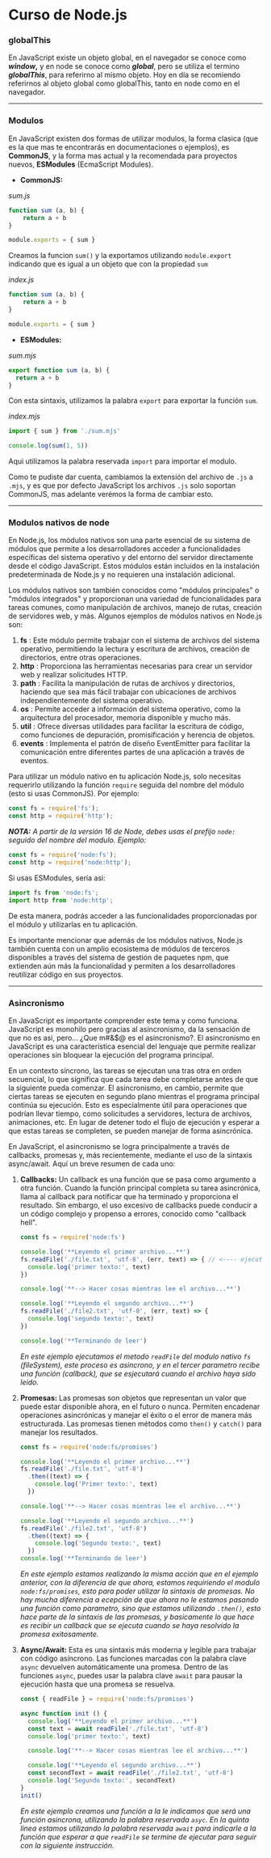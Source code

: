 # Curso de Node.js

### globalThis

En JavaScript existe un objeto global, en el navegador se conoce como ***window*,** y en node se conoce como ***global***, pero se utiliza el termino ***globalThis***, para referirno al mismo objeto. Hoy en día se recomiendo referirnos al objeto global como globalThis, tanto en node como en el navegador.

---



### Modulos

En JavaScript existen dos formas de utilizar modulos, la forma clasica (que es la que mas te encontrarás en documentaciones o ejemplos), es **CommonJS**, y la forma mas actual y la recomendada para proyectos nuevos, **ESModules** (EcmaScript Modules).

- **CommonJS:**

*sum.js*

```javascript
function sum (a, b) {
    return a + b
}

module.exports = { sum }
```

Creamos la funcion `sum()` y la exportamos utilizando `module.export` indicando que es igual a un objeto que con la propiedad `sum`

*index.js*

```javascript
function sum (a, b) {
    return a + b
}

module.exports = { sum }
```

- **ESModules:**

*sum.mjs*

```javascript
export function sum (a, b) {
  return a + b
}
```

Con esta sintaxis, utilizamos la palabra `export` para exportar la función `sum`.

*index.mjs*

```javascript
import { sum } from './sum.mjs'

console.log(sum(1, 5))
```

Aqui utilizamos la palabra reservada `import` para importar el modulo.

Como te pudiste dar cuenta, cambiamos la extensión del archivo de `.js` a `.mjs`, y es que por defecto JavaScript los archivos `.js` solo soportan CommonJS, mas adelante verémos la forma de cambiar esto.

---



### Modulos nativos de node

En Node.js, los módulos nativos son una parte esencial de su sistema de módulos que permite a los desarrolladores acceder a funcionalidades específicas del sistema operativo y del entorno del servidor directamente desde el código JavaScript. Estos módulos están incluidos en la instalación predeterminada de Node.js y no requieren una instalación adicional.

Los módulos nativos son también conocidos como "módulos principales" o "módulos integrados" y proporcionan una variedad de funcionalidades para tareas comunes, como manipulación de archivos, manejo de rutas, creación de servidores web, y más. Algunos ejemplos de módulos nativos en Node.js son:

1. **fs** : Este módulo permite trabajar con el sistema de archivos del sistema operativo, permitiendo la lectura y escritura de archivos, creación de directorios, entre otras operaciones.
2. **http** : Proporciona las herramientas necesarias para crear un servidor web y realizar solicitudes HTTP.
3. **path** : Facilita la manipulación de rutas de archivos y directorios, haciendo que sea más fácil trabajar con ubicaciones de archivos independientemente del sistema operativo.
4. **os** : Permite acceder a información del sistema operativo, como la arquitectura del procesador, memoria disponible y mucho más.
5. **util** : Ofrece diversas utilidades para facilitar la escritura de código, como funciones de depuración, promisificación y herencia de objetos.
6. **events** : Implementa el patrón de diseño EventEmitter para facilitar la comunicación entre diferentes partes de una aplicación a través de eventos.

Para utilizar un módulo nativo en tu aplicación Node.js, solo necesitas requerirlo utilizando la función `require` seguida del nombre del módulo (esto si usas CommonJS). Por ejemplo:

```javascript
const fs = require('fs');
const http = require('http');
```

***NOTA:** A partir de la versión 16 de Node, debes usas el prefijo `node:` seguido del nombre del modulo. Ejemplo:*

```javascript
const fs = require('node:fs');
const http = require('node:http');
```

Si usas ESModules, sería asi:

```javascript
import fs from 'node:fs';
import http from 'node:http';
```

De esta manera, podrás acceder a las funcionalidades proporcionadas por el módulo y utilizarlas en tu aplicación.

Es importante mencionar que además de los módulos nativos, Node.js también cuenta con un amplio ecosistema de módulos de terceros disponibles a través del sistema de gestión de paquetes npm, que extienden aún más la funcionalidad y permiten a los desarrolladores reutilizar código en sus proyectos.

---



### Asincronismo

En JavaScript es importante comprender este tema y como funciona. JavaScript es monohilo pero gracias al asincronismo, da la sensación de que no es asi, pero... ¿Que m#&$@ es  el asincronismo?. El asincronismo en JavaScript es una característica esencial del lenguaje que permite realizar operaciones sin bloquear la ejecución del programa principal.

En un contexto síncrono, las tareas se ejecutan una tras otra en orden secuencial, lo que significa que cada tarea debe completarse antes de que la siguiente pueda comenzar. El asincronismo, en cambio, permite que ciertas tareas se ejecuten en segundo plano mientras el programa principal continúa su ejecución. Esto es especialmente útil para operaciones que podrían llevar tiempo, como solicitudes a servidores, lectura de archivos, animaciones, etc. En lugar de detener todo el flujo de ejecución y esperar a que estas tareas se completen, se pueden manejar de forma asincrónica.

En JavaScript, el asincronismo se logra principalmente a través de callbacks, promesas y, más recientemente, mediante el uso de la sintaxis async/await. Aquí un breve resumen de cada uno:

1. **Callbacks:** Un callback es una función que se pasa como argumento a otra función. Cuando la función principal completa su tarea asincrónica, llama al callback para notificar que ha terminado y proporciona el resultado. Sin embargo, el uso excesivo de callbacks puede conducir a un código complejo y propenso a errores, conocido como "callback hell".

   ```javascript
   const fs = require('node:fs')

   console.log('**Leyendo el primer archivo...**')
   fs.readFile('./file.txt', 'utf-8', (err, text) => { // <---- ejecutas este callback
     console.log('primer texto:', text)
   })

   console.log('**--> Hacer cosas mientras lee el archivo...**')

   console.log('**Leyendo el segundo archivo...**')
   fs.readFile('./file2.txt', 'utf-8', (err, text) => {
     console.log('segundo texto:', text)
   })

   console.log('**Terminando de leer')
   ```

   *En este ejemplo ejecutamos el metodo `readFile` del modulo nativo `fs` (fileSystem), este proceso es asincrono, y en el tercer parametro recibe una función (callback), que se esjecutará cuando el archivo haya sido leido.*


1. **Promesas:** Las promesas son objetos que representan un valor que puede estar disponible ahora, en el futuro o nunca. Permiten encadenar operaciones asincrónicas y manejar el éxito o el error de manera más estructurada. Las promesas tienen métodos como `then()` y `catch()` para manejar los resultados.

   ```javascript
   const fs = require('node:fs/promises')

   console.log('**Leyendo el primer archivo...**')
   fs.readFile('./file.txt', 'utf-8')
     .then((text) => {
       console.log('Primer texto:', text)
     })

   console.log('**--> Hacer cosas mientras lee el archivo...**')

   console.log('**Leyendo el segundo archivo...**')
   fs.readFile('./file2.txt', 'utf-8')
     .then((text) => {
       console.log('Segundo texto:', text)
     })
   console.log('**Terminando de leer')
   ```

   *En este ejemplo estamos realizando la misma acción que en el ejemplo anterior, con la diferencia de que ahora, estamos requiriendo el modulo `node:fs/promises`, esto para poder utilizar la sintaxis de promesas. No hay mucha diferencia a ecepción de que ahora no le estamos pasando una función como parametro, sino que estamos utilizando `.then()`, esto hace parte de la sintaxis de las promesas, y basicamente lo que hace es recibir un callback que se ejecuta cuando se haya resolvido la promesa exitosamente.*


1. **Async/Await:** Esta es una sintaxis más moderna y legible para trabajar con código asíncrono. Las funciones marcadas con la palabra clave `async` devuelven automáticamente una promesa. Dentro de las funciones `async`, puedes usar la palabra clave `await` para pausar la ejecución hasta que una promesa se resuelva.

   ```javascript
   const { readFile } = require('node:fs/promises')

   async function init () {
     console.log('**Leyendo el primer archivo...**')
     const text = await readFile('./file.txt', 'utf-8')
     console.log('primer texto:', text)

     console.log('**--> Hacer cosas mientras lee el archivo...**')

     console.log('**Leyendo el segundo archivo...**')
     const secondText = await readFile('./file2.txt', 'utf-8')
     console.log('Segundo texto:', secondText)
   }
   init()
   ```
   *En este ejemplo creamos una función a la le indicamos que será una función asincrona, utilizando la palabra reservada `asyc`. En la quinta linea estamos utilizando la palabra reservada `await` para indicarle a la función que esperar a que `readFile` se termine de ejecutar para seguir con la siguiente instrucción.*
